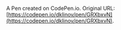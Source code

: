 # 

A Pen created on CodePen.io. Original URL: [https://codepen.io/dklinov/pen/GRXbxvN](https://codepen.io/dklinov/pen/GRXbxvN).

